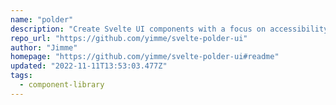 ```yaml
---
name: "polder"
description: "Create Svelte UI components with a focus on accessibility."
repo_url: "https://github.com/yimme/svelte-polder-ui"
author: "Jimme"
homepage: "https://github.com/yimme/svelte-polder-ui#readme"
updated: "2022-11-11T13:53:03.477Z"
tags: 
  - component-library
---
```

